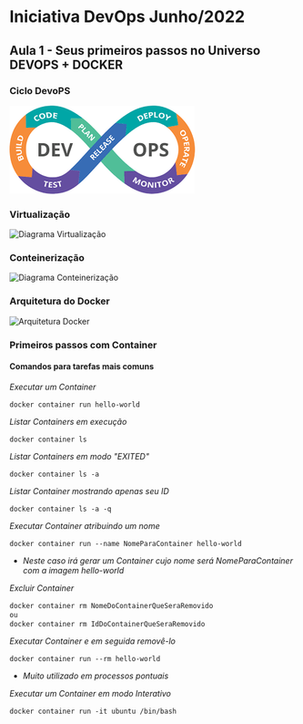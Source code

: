 # Iniciativa DevOps Junho/2022

## Aula 1 - Seus primeiros passos no Universo DEVOPS + DOCKER

### Ciclo DevoPS
![Ciclo DevOps](images/DevOpsCiclo.png)

### Virtualização
![Diagrama Virtualização](images/DiagramaVirtualizacao.png)

### Conteinerização
![Diagrama Conteinerização](images/DiagramaConteinerizacao.png)

### Arquitetura do Docker
![Arquitetura Docker](images/ArquiteturaDocker.png)

### Primeiros passos com Container

#### Comandos para tarefas mais comuns

_Executar um Container_ 
```
docker container run hello-world
```

_Listar Containers em execução_
```
docker container ls
```

_Listar Containers em modo "EXITED"_
```
docker container ls -a
```

_Listar Container mostrando apenas seu ID_
```
docker container ls -a -q
```

_Executar Container atribuindo um nome_
```
docker container run --name NomeParaContainer hello-world
```

* *_Neste caso irá gerar um Container cujo nome será NomeParaContainer com a imagem hello-world_*

_Excluir Container_
```
docker container rm NomeDoContainerQueSeraRemovido
ou
docker container rm IdDoContainerQueSeraRemovido
```

_Executar Container e em seguida removê-lo_
```
docker container run --rm hello-world
```

* *_Muito utilizado em processos pontuais_*

_Executar um Container em modo Interativo_ 
```
docker container run -it ubuntu /bin/bash
```